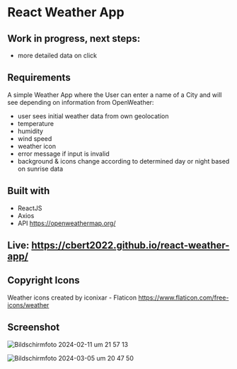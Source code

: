# React Weather App

## Work in progress, next steps:
- more detailed data on click

## Requirements
A simple Weather App where the User can enter a name of a City and will see depending on information from OpenWeather:

- user sees initial weather data from own geolocation
- temperature
- humidity
- wind speed
- weather icon
- error message if input is invalid
- background & icons change according to determined day or night based on sunrise data

## Built with
- ReactJS
- Axios
- API https://openweathermap.org/

## Live: https://cbert2022.github.io/react-weather-app/

## Copyright Icons
Weather icons created by iconixar - Flaticon
https://www.flaticon.com/free-icons/weather


## Screenshot
![Bildschirm­foto 2024-02-11 um 21 57 13](https://github.com/CBert2022/react-weather-app/assets/110911202/58608368-84e6-464c-8c66-b2cccae32f14)

![Bildschirm­foto 2024-03-05 um 20 47 50](https://github.com/CBert2022/react-weather-app/assets/110911202/979d1355-713f-4597-b1bf-932c7d3aea98)



